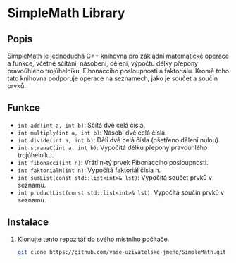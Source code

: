 # SimpleMath Library

## Popis
SimpleMath je jednoduchá C++ knihovna pro základní matematické operace a funkce, včetně sčítání, násobení, dělení, výpočtu délky přepony pravoúhlého trojúhelníku, Fibonacciho posloupnosti a faktoriálu. Kromě toho tato knihovna podporuje operace na seznamech, jako je součet a součin prvků.

## Funkce
- `int add(int a, int b)`: Sčítá dvě celá čísla.
- `int multiply(int a, int b)`: Násobí dvě celá čísla.
- `int divide(int a, int b)`: Dělí dvě celá čísla (ošetřeno dělení nulou).
- `int stranaC(int a, int b)`: Vypočítá délku přepony pravoúhlého trojúhelníku.
- `int fibonacci(int n)`: Vrátí n-tý prvek Fibonacciho posloupnosti.
- `int faktorialN(int n)`: Vypočítá faktoriál čísla n.
- `int sumList(const std::list<int>& lst)`: Vypočítá součet prvků v seznamu.
- `int productList(const std::list<int>& lst)`: Vypočítá součin prvků v seznamu.

## Instalace
1. Klonujte tento repozitář do svého místního počítače.
   ```bash
   git clone https://github.com/vase-uzivatelske-jmeno/SimpleMath.git
